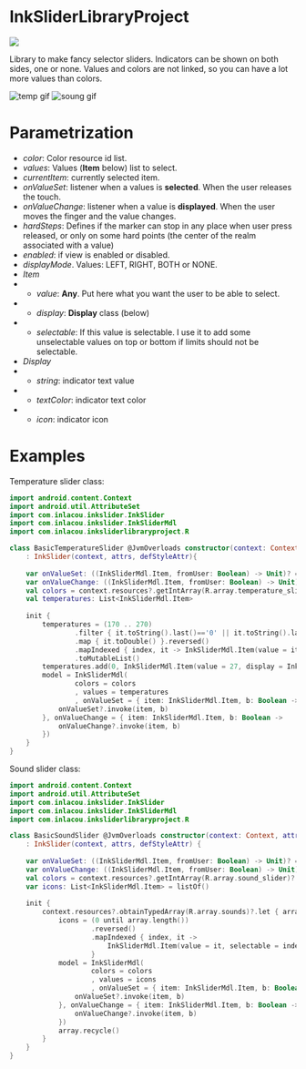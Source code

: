 # InkSliderLibraryProject

[![](https://jitpack.io/v/irontec/InkSliderLibrary.svg)](https://jitpack.io/#irontec/InkSliderLibrary)

Library to make fancy selector sliders. Indicators can be shown on both sides, one or none. Values and colors are not linked, so you can have a lot more values than colors.

![temp gif](https://github.com/irontec/InkSliderLibrary/blob/master/temp.gif)
![soung gif](https://github.com/irontec/InkSliderLibrary/blob/master/sound.gif)

# Parametrization

* *color*: Color resource id list.
* *values*: Values (**Item** below) list to select.
* *currentItem*: currently selected item.
* *onValueSet*: listener when a values is **selected**. When the user releases the touch.
* *onValueChange*: listener when a value is **displayed**. When the user moves the finger and the value changes.
* *hardSteps*: Defines if the marker can stop in any place when user press released, or only on some hard points (the center of the realm associated with a value)
* *enabled*: if view is enabled or disabled.
* *displayMode*. Values: LEFT, RIGHT, BOTH or NONE.
* *Item*
* * *value*: **Any**. Put here what you want the user to be able to select.
* * *display*: **Display** class (below)
* * *selectable*: If this value is selectable. I use it to add some unselectable values on top or bottom if limits should not be selectable.
* *Display*
* * *string*: indicator text value
* * *textColor*: indicator text color
* * *icon*: indicator icon

# Examples

Temperature slider class:

```kt
import android.content.Context
import android.util.AttributeSet
import com.inlacou.inkslider.InkSlider
import com.inlacou.inkslider.InkSliderMdl
import com.inlacou.inksliderlibraryproject.R

class BasicTemperatureSlider @JvmOverloads constructor(context: Context, attrs: AttributeSet? = null, defStyleAttr: Int = 0)
	: InkSlider(context, attrs, defStyleAttr){
	
	var onValueSet: ((InkSliderMdl.Item, fromUser: Boolean) -> Unit)? = null
	var onValueChange: ((InkSliderMdl.Item, fromUser: Boolean) -> Unit)? = null
	val colors = context.resources?.getIntArray(R.array.temperature_slider)?.toList() ?: listOf()
	val temperatures: List<InkSliderMdl.Item>
	
	init {
		temperatures = (170 .. 270)
				.filter { it.toString().last()=='0' || it.toString().last()=='5' }
				.map { it.toDouble() }.reversed()
				.mapIndexed { index, it -> InkSliderMdl.Item(value = it / 10, display = InkSliderMdl.Display("${it / 10}º", textColor = colors[(index + 1) / 2])) }
				.toMutableList()
		temperatures.add(0, InkSliderMdl.Item(value = 27, display = InkSliderMdl.Display(string = "27.0º", textColor = colors[0]), selectable = false))
		model = InkSliderMdl(
				colors = colors
				, values = temperatures
				, onValueSet = { item: InkSliderMdl.Item, b: Boolean ->
			onValueSet?.invoke(item, b)
		}, onValueChange = { item: InkSliderMdl.Item, b: Boolean ->
			onValueChange?.invoke(item, b)
		})
	}
}
```

Sound slider class:

```kt
import android.content.Context
import android.util.AttributeSet
import com.inlacou.inkslider.InkSlider
import com.inlacou.inkslider.InkSliderMdl
import com.inlacou.inksliderlibraryproject.R

class BasicSoundSlider @JvmOverloads constructor(context: Context, attrs: AttributeSet? = null, defStyleAttr: Int = 0)
	: InkSlider(context, attrs, defStyleAttr) {
	
	var onValueSet: ((InkSliderMdl.Item, fromUser: Boolean) -> Unit)? = null
	var onValueChange: ((InkSliderMdl.Item, fromUser: Boolean) -> Unit)? = null
	val colors = context.resources?.getIntArray(R.array.sound_slider)?.toList() ?: listOf()
	var icons: List<InkSliderMdl.Item> = listOf()
	
	init {
		context.resources?.obtainTypedArray(R.array.sounds)?.let { array ->
			icons = (0 until array.length())
					.reversed()
					.mapIndexed { index, it ->
						InkSliderMdl.Item(value = it, selectable = index != 0, display = InkSliderMdl.Display(icon = array.getResourceId(index, -1)))
					}
			model = InkSliderMdl(
					colors = colors
					, values = icons
					, onValueSet = { item: InkSliderMdl.Item, b: Boolean ->
				onValueSet?.invoke(item, b)
			}, onValueChange = { item: InkSliderMdl.Item, b: Boolean ->
				onValueChange?.invoke(item, b)
			})
			array.recycle()
		}
	}
}
```
